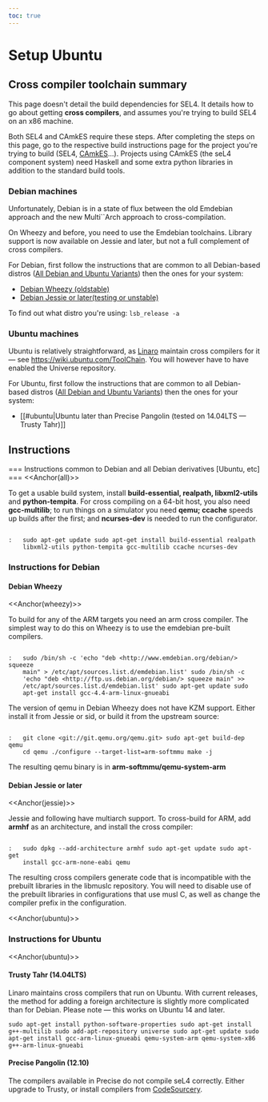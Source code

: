 ```yaml
---
toc: true
---
```

# Setup Ubuntu

## Cross compiler toolchain summary
 This page doesn't detail the
build dependencies for SEL4. It details how to go about getting **cross
compilers**, and assumes you're trying to build SEL4 on an x86 machine.

Both SEL4 and CAmkES require these steps. After completing the steps on
this page, go to the respective build instructions page for the project
you're trying to build (SEL4, [CAmkES](../CAmkES)...). Projects using CAmkES
(the seL4 component system) need Haskell and some extra python libraries
in addition to the standard build tools.

### Debian machines
 Unfortunately, Debian is in a state of flux
between the old Emdebian approach and the new Multi\`\`Arch approach to
cross-compilation.

On Wheezy and before, you need to use the Emdebian toolchains. Library
support is now available on Jessie and later, but not a full complement
of cross compilers.

For Debian, first follow the instructions that are common to all Debian-based distros ([All Debian and Ubuntu Variants](\#all)) then the ones for your system:

- [Debian Wheezy (oldstable)](\#wheezy)
- [Debian Jessie or later(testing or unstable)](\#jessie)

To find out what distro you're using: ` lsb_release -a `

### Ubuntu machines


Ubuntu is relatively straightforward, as
[Linaro](http://www.linaro.org/) maintain cross compilers for
it — see <https://wiki.ubuntu.com/ToolChain>. You will however have to
have enabled the Universe repository.

For Ubuntu, first follow the instructions that are common to all Debian-based distros ([All Debian and Ubuntu Variants](\#all)) then the ones for your system:

- [[\#ubuntu|Ubuntu later than Precise Pangolin (tested on
        14.04LTS — Trusty Tahr)]]

## Instructions
 === Instructions common to Debian and all Debian
derivatives [Ubuntu, etc] === <<Anchor(all)>>

To get a usable build system, install **build-essential, realpath,
libxml2-utils** and **python-tempita**. For cross compiling on a
64-bit host, you also need **gcc-multilib**; to run things on a
simulator you need **qemu; ccache** speeds up builds after the first;
and **ncurses-dev** is needed to run the configurator.
```

:   sudo apt-get update sudo apt-get install build-essential realpath
    libxml2-utils python-tempita gcc-multilib ccache ncurses-dev
```

### Instructions for Debian


#### Debian Wheezy
 <<Anchor(wheezy)>>

To build for any of the ARM targets you need an arm cross compiler. The
simplest way to do this on Wheezy is to use the emdebian pre-built
compilers.
```

:   sudo /bin/sh -c 'echo "deb <http://www.emdebian.org/debian/> squeeze
    main" > /etc/apt/sources.list.d/emdebian.list' sudo /bin/sh -c
    'echo "deb <http://ftp.us.debian.org/debian/> squeeze main" >>
    /etc/apt/sources.list.d/emdebian.list' sudo apt-get update sudo
    apt-get install gcc-4.4-arm-linux-gnueabi
```
The version of qemu in Debian Wheezy does not have KZM support.
Either install it from Jessie or sid, or build it from the upstream
source:
```

:   git clone <git://git.qemu.org/qemu.git> sudo apt-get build-dep qemu
    cd qemu ./configure --target-list=arm-softmmu make -j
```
The resulting qemu binary is in **arm-softmmu/qemu-system-arm**

#### Debian Jessie or later
 <<Anchor(jessie)>>

Jessie and following have multiarch support. To cross-build for ARM, add
**armhf** as an architecture, and install the cross compiler:
```

:   sudo dpkg --add-architecture armhf sudo apt-get update sudo apt-get
    install gcc-arm-none-eabi qemu
```
The resulting cross compilers generate code that is incompatible
with the prebuilt libraries in the libmuslc repository. You will need to
disable use of the prebuilt libraries in configurations that use musl C,
as well as change the compiler prefix in the configuration.

<<Anchor(ubuntu)>>

### Instructions for Ubuntu
 <<Anchor(ubuntu)>>

#### Trusty Tahr (14.04LTS)
 Linaro maintains cross compilers that
run on Ubuntu. With current releases, the method for adding a foreign
architecture is slightly more complicated than for Debian. Please note —
this works on Ubuntu 14 and later.
```
sudo apt-get install python-software-properties sudo apt-get install
g++-multilib sudo add-apt-repository universe sudo apt-get update sudo
apt-get install gcc-arm-linux-gnueabi qemu-system-arm qemu-system-x86
g++-arm-linux-gnueabi
```

#### Precise Pangolin (12.10)
 The compilers available in Precise do
not compile seL4 correctly. Either upgrade to Trusty, or install
compilers from
[CodeSourcery](https://www.mentor.com/embedded-software/codesourcery).
